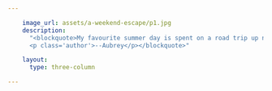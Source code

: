 ```yaml
---

    image_url: assets/a-weekend-escape/p1.jpg
    description:
      "<blockquote>My favourite summer day is spent on a road trip up north towards my coastal escape, but staying local is proven to be just as great!
      <p class='author'>--Aubrey</p></blockquote>"

    layout:
      type: three-column

---
```

